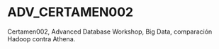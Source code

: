 # ADV_CERTAMEN002
Certamen002, Advanced Database Workshop, Big Data, comparación Hadoop contra Athena.
